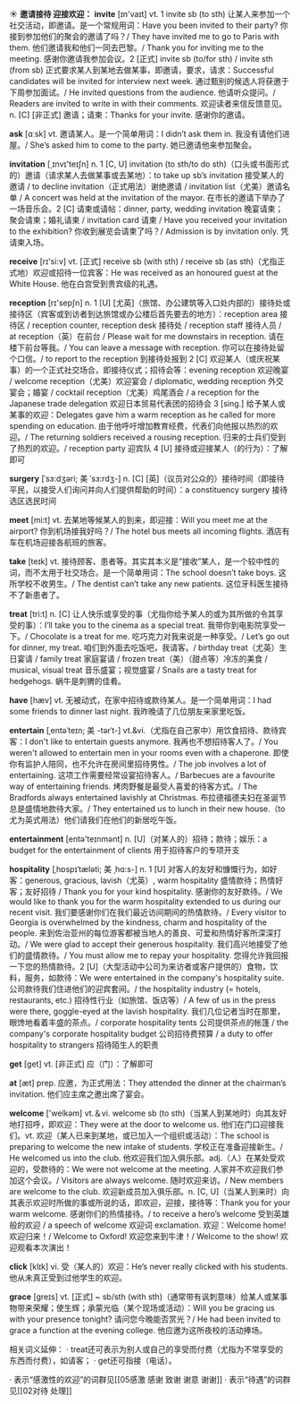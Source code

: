 ☀ <span class="category">**邀请接待 迎接欢迎：**</span>
<span class="vocabulary">**invite**</span> [ɪn'vaɪt] 
<span class="definition">vt. 1 invite sb (to sth) 让某人来参加一个社交活动，即邀请。是一个常规用词：</span>Have you been invited to their party? 你接到参加他们的聚会的邀请了吗？/ They have invited me to go to Paris with them. 他们邀请我和他们一同去巴黎。/ Thank you for inviting me to the meeting. 感谢你邀请我参加会议。<span class="definition">2 [正式] invite sb (to/for sth) / invite sth (from sb) 正式要求某人到某地去做某事，即邀请，要求，请求：</span>Successful candidates will be invited for interview next week. 通过甄别的候选人将获邀于下周参加面试。/ He invited questions from the audience. 他请听众提问。/ Readers are invited to write in with their comments. 欢迎读者来信反馈意见。<span class="definition">n. [C] [非正式] 邀请；请柬：</span>Thanks for your invite. 感谢你的邀请。

<span class="vocabulary">**ask**</span> [ɑːsk] 
<span class="definition">vt. 邀请某人。是一个简单用词：</span>I didn’t ask them in. 我没有请他们进屋。/ She’s asked him to come to the party. 她已邀请他来参加聚会。

<span class="vocabulary">**invitation**</span> [͵ɪnvɪ'teɪʃn] 
<span class="definition">n. 1 [C, U] invitation (to sth/to do sth)（口头或书面形式的）邀请（请求某人去做某事或去某地）：</span>to take up sb’s invitation 接受某人的邀请 / to decline invitation（正式用法）谢绝邀请 / invitation list（尤美）邀请名单 / A concert was held at the invitation of the mayor. 在市长的邀请下举办了一场音乐会。<span class="definition">2 [C] 请柬或请帖：</span>dinner, party, wedding invitation 晚宴请柬；聚会请柬；婚礼请柬 / invitation card 请柬 / Have you received your invitation to the exhibition? 你收到展览会请柬了吗？/ Admission is by invitation only. 凭请柬入场。

<span class="vocabulary">**receive**</span> [rɪ'si:v] 
<span class="definition">vt. [正式] receive sb (with sth) / receive sb (as sth)（尤指正式地）欢迎或招待一位宾客：</span>He was received as an honoured guest at the White House. 他在白宫受到贵宾级的礼遇。

<span class="vocabulary">**reception**</span> [rɪ'sepʃn] 
<span class="definition">n. 1 [U] [尤英]（旅馆、办公建筑等入口处内部的）接待处或接待区（宾客或到访者到达旅馆或办公楼后首先要去的地方）：</span>reception area 接待区 / reception counter, reception desk 接待处 / reception staff 接待人员 / at reception（英）在前台 / Please wait for me downstairs in reception. 请在楼下前台等我。/ You can leave a message with reception. 你可以在接待处留个口信。/ to report to the reception 到接待处报到 <span class="definition">2 [C] 欢迎某人（或庆祝某事）的一个正式社交场合，即接待仪式；招待会等：</span>evening reception 欢迎晚宴 / welcome reception（尤美）欢迎宴会 / diplomatic, wedding reception 外交宴会；婚宴 / cocktail reception（尤美）鸡尾酒会 / a reception for the Japanese trade delegation 欢迎日本贸易代表团的招待会 <span class="definition">3 [sing.] 给予某人或某事的欢迎：</span>Delegates gave him a warm reception as he called for more spending on education. 由于他呼吁增加教育经费，代表们向他报以热烈的欢迎。/ The returning soldiers received a rousing reception. 归来的士兵们受到了热烈的欢迎。/ reception party 迎宾队 <span class="definition">4 [U] 接待或迎接某人（的行为）：</span>了解即可
           
<span class="vocabulary">**surgery**</span> [ˈsɜ:dʒəri; 美 ˈsɜ:rdʒ-]
<span class="definition">n. [C] [英]（议员对公众的）接待时间（即接待平民，以接受人们询问并向人们提供帮助的时间）：</span>a constituency surgery 接待选区选民时间

<span class="vocabulary">**meet**</span> [mi:t] 
<span class="definition">vt. 去某地等候某人的到来，即迎接：</span>Will you meet me at the airport? 你到机场接我好吗？/ The hotel bus meets all incoming flights. 酒店有车在机场迎接各航班的旅客。

<span class="vocabulary">**take**</span> [teɪk] 
<span class="definition">vt. 接待顾客、患者等。其实其本义是“接收”某人，是一个较中性的词，而不太用于社交场合。是一个简单用词：</span>The school doesn’t take boys. 这所学校不收男生。/ The dentist can’t take any new patients. 这位牙科医生接待不了新患者了。

<span class="vocabulary">**treat**</span> [tri:t] 
<span class="definition">n. [C] 让人快乐或享受的事（尤指你给予某人的或为其所做的令其享受的事）：</span>I’ll take you to the cinema as a special treat. 我带你到电影院享受一下。/ Chocolate is a treat for me. 吃巧克力对我来说是一种享受。/ Let’s go out for dinner, my treat. 咱们到外面去吃饭吧，我请客。/ birthday treat（尤英）生日宴请 / family treat 家庭宴请 / frozen treat（美）（甜点等）冷冻的美食 / musical, visual treat 音乐盛宴；视觉盛宴 / Snails are a tasty treat for hedgehogs. 蜗牛是刺猬的佳肴。
           
<span class="vocabulary">**have**</span> [hæv] 
<span class="definition">vt. 无被动式，在家中招待或款待某人。是一个简单用词：</span>I had some friends to dinner last night. 我昨晚请了几位朋友来家里吃饭。
           
<span class="vocabulary">**entertain**</span> [ˌentəˈteɪn; 美 -tərˈt-]
<span class="definition">vt.&vi.（尤指在自己家中）用饮食招待、款待宾客：</span>I don't like to entertain guests anymore. 我再也不想招待客人了。/ You weren't allowed to entertain men in your rooms even with a chaperone. 即使你有监护人陪同，也不允许在房间里招待男性。/ The job involves a lot of entertaining. 这项工作需要经常设宴招待客人。/ Barbecues are a favourite way of entertaining friends. 烤肉野餐是最受人喜爱的待客方式。/ The Bradfords always entertained lavishly at Christmas. 布拉德福德夫妇在圣诞节总是盛情地款待大家。/ They entertained us to lunch in their new house.（to尤为英式用法）他们请我们在他们的新居吃午饭。

<span class="vocabulary">**entertainment**</span> [entə'teɪnmənt] 
<span class="definition">n. [U]（对某人的）招待；款待；娱乐：</span>a budget for the entertainment of clients 用于招待客户的专项开支
           
<span class="vocabulary">**hospitality**</span> [ˌhɒspɪˈtæləti; 美 ˌhɑ:s-]
<span class="definition">n. 1 [U] 对客人的友好和慷慨行为，如好客：</span>generous, gracious, lavish（尤英）, warm hospitality 盛情款待；热情好客；友好招待 / Thank you for your kind hospitality. 感谢你的友好款待。/ We would like to thank you for the warm hospitality extended to us during our recent visit. 我们要感谢你们在我们最近访间期间的热情款待。/ Every visitor to Georgia is overwhelmed by the kindness, charm and hospitality of the people. 来到佐治亚州的每位游客都被当地人的善良、可爱和热情好客所深深打动。/ We were glad to accept their generous hospitality. 我们高兴地接受了他们的盛情款待。/ You must allow me to repay your hospitality. 您得允许我回报一下您的热情款待。<span class="definition">2 [U]（大型活动中公司为来访者或客户提供的）食物，饮料，服务，如款待：</span>We were entertained in the company's hospitality suite. 公司款待我们住进他们的迎宾套间。/ the hospitality industry (= hotels, restaurants, etc.) 招待性行业（如旅馆、饭店等）/ A few of us in the press were there, goggle-eyed at the lavish hospitality. 我们几位记者当时在那里，眼馋地看着丰盛的茶点。/ corporate hospitality tents 公司提供茶点的帐篷 / the company's corporate hospitality budget 公司招待费预算 / a duty to offer hospitality to strangers 招待陌生人的职责

<span class="vocabulary">**get**</span> [ɡet] 
<span class="definition">vt. [非正式] 应（门）：</span>了解即可

<span class="vocabulary">**at**</span> [æt] 
<span class="definition">prep. 应邀，为正式用法：</span>They attended the dinner at the chairman’s invitation. 他们应主席之邀出席了宴会。

<span class="vocabulary">**welcome**</span> ['welkəm] 
<span class="definition">vt.＆vi. welcome sb (to sth)（当某人到某地时）向其友好地打招呼，即欢迎：</span>They were at the door to welcome us. 他们在门口迎接我们。<span class="definition">vt. 欢迎（某人已来到某地，或已加入一个组织或活动）：</span>The school is preparing to welcome the new intake of students. 学校正在准备迎接新生。/ He welcomed us into the club. 他欢迎我们加入俱乐部。<span class="definition">adj.（人）在某处受欢迎的，受款待的：</span>We were not welcome at the meeting. 人家并不欢迎我们参加这个会议。/ Visitors are always welcome. 随时欢迎来访。/ New members are welcome to the club. 欢迎新成员加入俱乐部。<span class="definition">n. [C, U]（当某人到来时）向其表示欢迎时所做的事或所说的话，即欢迎，迎接，接待等：</span>Thank you for your warm welcome. 感谢你们的热情接待。/ to receive a hero’s welcome 受到英雄般的欢迎 / a speech of welcome 欢迎词 <span class="definition">exclamation. 欢迎：</span>Welcome home! 欢迎归来！/ Welcome to Oxford! 欢迎您来到牛津！/ Welcome to the show! 欢迎观看本次演出！

<span class="vocabulary">**click**</span> [klɪk] 
<span class="definition">vi. 受（某人的）欢迎：</span>He’s never really clicked with his students. 他从未真正受到过他学生的欢迎。
           
<span class="vocabulary">**grace**</span> [greɪs]
<span class="definition">vt. [正式] ~ sb/sth (with sth)（通常带有讽刺意味）给某人或某事物带来荣耀；使生辉；承蒙光临（某个现场或活动）：</span>Will you be gracing us with your presence tonight? 请问您今晚能否赏光？/ He had been invited to grace a function at the evening college. 他应邀为这所夜校的活动捧场。

相关词义延伸：
· treat还可表示为别人或自己的享受而付费（尤指为不常享受的东西而付费），如请客；
· get还可指接（电话）。

· 表示“感激性的欢迎”的词群见[[05感激 感谢 致谢 谢意 谢谢]]
· 表示“待遇”的词群见[[02对待 处理]]
